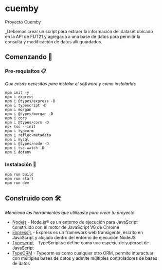 # cuemby
Proyecto Cuemby

_Debemos crear un script para extraer la información del dataset ubicado en la API de FUT21 y agregarla a una base de datos para permitir la consulta y modificación de datos allí guardados.


## Comenzando 🚀

### Pre-requisitos 📋

_Que cosas necesitas para instalar el software y como instalarlas_

```
npm init -y
npm i express
npm i @types/express -D
npm i typescript -D
npm i morgan
npm i @types/morgan -D
npm i cors
npm i @types/cors -D
npx tsc --init
npm i typeorm
npm i reflec-metadata
npm i mysql
npm i @types/node -D
npm i tsc-watch -D
npm i dotenv
```

### Instalación 🔧

```
npm run build
npm run start
npm run dev
```

## Construido con 🛠️

_Menciona las herramientas que utilizaste para crear tu proyecto_

* [Nodejs](https://nodejs.org/es/) - Node.js® es un entorno de ejecución para JavaScript construido con el motor de JavaScript V8 de Chrome
* [Expressjs](https://expressjs.com/es/) - Express es un framework web transigente, escrito en JavaScript y alojado dentro del entorno de ejecución NodeJS
* [Typescript](https://www.typescriptlang.org/) - TypeScript se define como una especie de superset de JavaScript
* [TypeORM](https://typeorm.io/#/) - Typeorm es como cualquier otro ORM, permite interactuar con múltiples bases de datos y admite múltiples controladores de bases de datos